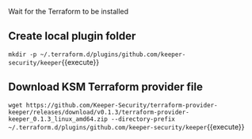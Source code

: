 Wait for the Terraform to be installed

## Create local plugin folder
`mkdir -p ~/.terraform.d/plugins/github.com/keeper-security/keeper`{{execute}}

## Download KSM Terraform provider file
`wget https://github.com/Keeper-Security/terraform-provider-keeper/releases/download/v0.1.3/terraform-provider-keeper_0.1.3_linux_amd64.zip --directory-prefix ~/.terraform.d/plugins/github.com/keeper-security/keeper`{{execute}}

